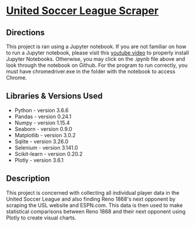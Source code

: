 # [United Soccer League Scraper](https://github.com/justingill/Data-Portfolio/blob/master/USL%20Scraper/USL_Scraper.ipynb)

## Directions
This project is ran using a Jupyter notebook. If you are not familiar on how to run a Jupyter notebook,
please visit this [youtube video](https://www.youtube.com/watch?v=o6aOqkmrrb4) to properly install Jupyter Notebooks.
Otherwise, you may click on the .ipynb file above and look through the notebook on Github.
For the program to run correctly, you must have chromedriver.exe in the folder with the notebook to access Chrome.

## Libraries & Versions Used
* Python - version 3.6.6
* Pandas - version 0.24.1
* Numpy - version 1.15.4
* Seaborn - version 0.9.0
* Matplotlib - version 3.0.2
* Sqlite - version 3.26.0
* Selenium - version 3.141.0
* Scikit-learn - version 0.20.2
* Plotly - version 3.6.1

## Description
This project is concerned with collecting all individual player data in the United Soccer League and also finding Reno 1868's next opponent by scraping the USL website and ESPN.com. This data is then used to make statistical comparisons between Reno 1868 and their next opponent using Plotly to create visual charts.
